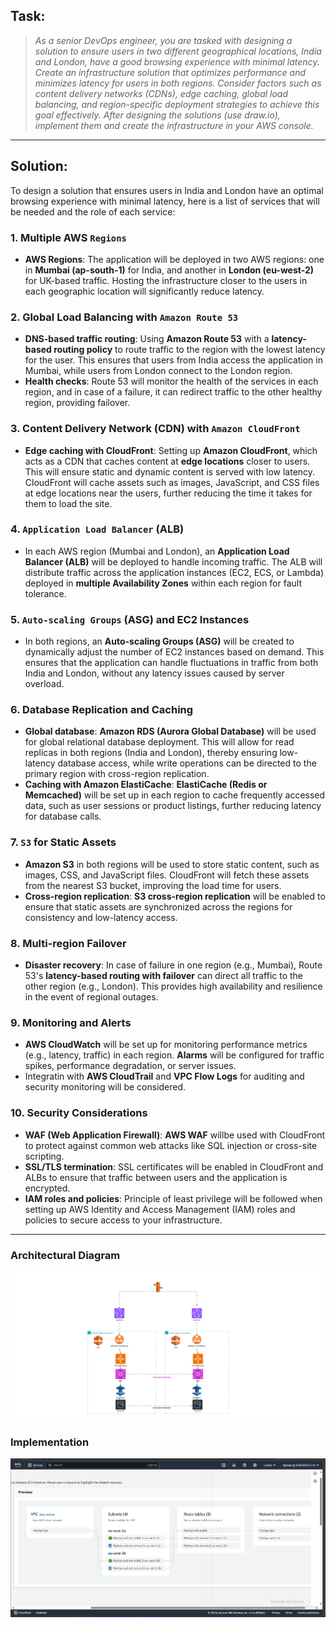 


## Task:
> *As a senior DevOps engineer, you are tasked with designing a solution to ensure users in two different geographical locations, India and London, have a good browsing experience with minimal latency. Create an infrastructure solution that optimizes performance and minimizes latency for users in both regions. Consider factors such as content delivery networks (CDNs), edge caching, global load balancing, and region-specific deployment strategies to achieve this goal effectively. After designing the solutions (use draw.io), implement them and create the infrastructure in your AWS console.*

---

## Solution:

To design a solution that ensures users in India and London have an optimal browsing experience with minimal latency, here is a list of services that will be needed and the role of each service:

### 1. **Multiple AWS `Regions`**
   - **AWS Regions**: The application will be deployed in two AWS regions: one in **Mumbai (ap-south-1)** for India, and another in **London (eu-west-2)** for UK-based traffic. Hosting the infrastructure closer to the users in each geographic location will significantly reduce latency.

### 2. **Global Load Balancing with `Amazon Route 53`**
   - **DNS-based traffic routing**: Using **Amazon Route 53** with a **latency-based routing policy** to route traffic to the region with the lowest latency for the user. This ensures that users from India access the application in Mumbai, while users from London connect to the London region.
   - **Health checks**: Route 53 will monitor the health of the services in each region, and in case of a failure, it can redirect traffic to the other healthy region, providing failover.

### 3. **Content Delivery Network (CDN) with `Amazon CloudFront`**
   - **Edge caching with CloudFront**: Setting up **Amazon CloudFront**, which acts as a CDN that caches content at **edge locations** closer to users. This will ensure static and dynamic content is served with low latency. CloudFront will cache assets such as images, JavaScript, and CSS files at edge locations near the users, further reducing the time it takes for them to load the site.

### 4. **`Application Load Balancer` (ALB)**
   - In each AWS region (Mumbai and London), an **Application Load Balancer (ALB)** will be deployed to handle incoming traffic. The ALB will distribute traffic across the application instances (EC2, ECS, or Lambda) deployed in **multiple Availability Zones** within each region for fault tolerance.

### 5. **`Auto-scaling Groups` (ASG) and EC2 Instances**
   - In both regions, an **Auto-scaling Groups (ASG)** will be created to dynamically adjust the number of EC2 instances based on demand. This ensures that the application can handle fluctuations in traffic from both India and London, without any latency issues caused by server overload.

### 6. **Database Replication and Caching**
   - **Global database**: **Amazon RDS (Aurora Global Database)** will be used for global relational database deployment. This will allow for read replicas in both regions (India and London), thereby ensuring low-latency database access, while write operations can be directed to the primary region with cross-region replication.
   - **Caching with Amazon ElastiCache**: **ElastiCache (Redis or Memcached)** will be set up in each region to cache frequently accessed data, such as user sessions or product listings, further reducing latency for database calls.

### 7. **`S3` for Static Assets**
   - **Amazon S3** in both regions will be used to store static content, such as images, CSS, and JavaScript files. CloudFront will fetch these assets from the nearest S3 bucket, improving the load time for users.
   - **Cross-region replication**: **S3 cross-region replication** will be enabled to ensure that static assets are synchronized across the regions for consistency and low-latency access.

### 8. **Multi-region Failover**
   - **Disaster recovery**: In case of failure in one region (e.g., Mumbai), Route 53's **latency-based routing with failover** can direct all traffic to the other region (e.g., London). This provides high availability and resilience in the event of regional outages.

### 9. **Monitoring and Alerts**
   - **AWS CloudWatch** will be set up for monitoring performance metrics (e.g., latency, traffic) in each region. **Alarms** will be configured for traffic spikes, performance degradation, or server issues.
   - Integratin with **AWS CloudTrail** and **VPC Flow Logs** for auditing and security monitoring will be considered.

### 10. **Security Considerations**
   - **WAF (Web Application Firewall)**: **AWS WAF** willbe used with CloudFront to protect against common web attacks like SQL injection or cross-site scripting.
   - **SSL/TLS termination**: SSL certificates  will be enabled in CloudFront and ALBs to ensure that traffic between users and the application is encrypted.
   - **IAM roles and policies**: Principle of least privilege will be followed when setting up AWS Identity and Access Management (IAM) roles and policies to secure access to your infrastructure.

---

### Architectural Diagram

![Regional Infrastructure](MinimalLatencyInfrastructure.drawio.svg "Infrastructure")

### Implementation

![VPC](VPC.png "VPC")